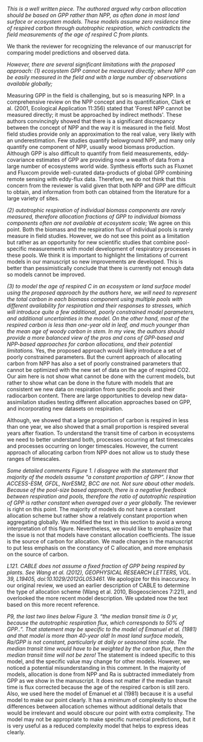 *This is a well written piece. The authored argued why carbon allocation should be based on GPP rather than NPP, as often done in most land surface or ecosystem models. These models assume zero residence time of respired carbon through autotrophic respiration, which contradicts the field measurements of the age of respired C from plants.*

We thank the reviewer for recognizing the relevance of our manuscript for comparing model predictions and observed data.

*However, there are several significant limitations with the proposed approach: (1) ecosystem GPP cannot be measured directly; where NPP can be easily measured in the field and with a large number of observations available globally;*

Measuring GPP in the field is challenging, but so is measuring NPP. In a comprehensive review on the NPP concept and its quantification, Clark et al. (2001, Ecological Application 11:356) stated that 'Forest NPP cannot be measured directly; it must be approached by indirect methods'.  These authors convincingly showed that there is a significant discrepancy between the concept of NPP and the way it is measured in the field. Most field studies provide only an approximation to the real value, very likely with an underestimation. Few studies quantify belowground NPP, and many only quantify one component of NPP, usually wood biomass production.
Although GPP is also difficult to quantify from field measurements, eddy-covariance estimates of GPP are providing now a wealth of data from a large number of ecosystems world wide. Synthesis efforts such as Fluxnet and Fluxcom provide well-curated data-products of global GPP combining remote sensing with eddy-flux data.
Therefore, we do not think that this concern from the reviewer is valid given that both NPP and GPP are difficult to obtain, and information from both can obtained from the literature for a large variety of sites.

*(2) autotrophic respiration of individual biomass components are rarely measured, therefore allocation fractions of GPP to individual biomass components often are not available at ecosystem scale;*
We agree on this point. Both the biomass and the respiration flux of individual pools is rarely measure in field studies. However, we do not see this point as a limitation but rather as an opportunity for new scientific studies that combine pool-specific measurements with model development of respiratory processes in these pools. We think it is important to highlight the limitations of current models in our manuscript so new improvements are developed. This is better than pessimistically conclude that there is currently not enough data so models cannot be improved.

*(3) to model the age of respired C in an ecosystem or land surface model using the proposed approach by the authors here, we will need to represent the total carbon in each biomass component using multiple pools with different availability for respiration and their responses to stresses, which will introduce quite a few additional, poorly constrained model parameters, and additional uncertainties in the model. On the other hand, most of the respired carbon is less than one-year old in leaf, and much younger than the mean age of woody carbon in stem. In my view, the authors should provide a more balanced view of the pros and cons of GPP-based and NPP-based approaches for carbon allocations, and their potential limitations.*
Yes, the proposed approach would likely introduce a set of poorly constrained parameters. But the current approach of allocating carbon from NPP has also a set of poorly constrained parameters that cannot be optimized with the new set of data on the age of respired CO2. Our aim here is not show what cannot be done with the current models, but rather to show what can be done in the future with models that are consistent we new data on respiration from specific pools and their radiocarbon content. There are large opportunities to develop new data-assimilation studies testing different allocation approaches based on GPP, and incorporating new datasets on respiration.

Although, we showed that a large proportion of carbon is respired in less than one year, we also showed that a small proportion is respired several years after fixation. To understand the transit time of carbon in ecosystems we need to better understand both, processes occurring at fast timescales and processes occurring on longer timescales. However, the current approach of allocating carbon from NPP does not allow us to study these ranges of timescales.

*Some detailed comments*
*Figure 1. I disagree with the statement that majority of the models assume “a constant proportion of GPP”. I know that ACCESS-ESM, GFDL, NorESM2, BCC are not. Not sure about other models. Because of the pool-size based approach, there is a negative feedback between respiration and pools, therefore the ratio of autotrophic respiration of GPP is rather constant when averaged over a year globally.*
The reviewer is right on this point. The majority of models do not have a constant allocation scheme but rather show a relatively constant proportion when aggregating globally. We modified the text in this section to avoid a wrong interpretation of this figure.
Nevertheless, we would like to emphasize that the issue is not that models have constant allocation coefficients. The issue is the source of carbon for allocation.
We made changes in the manuscript to put less emphasis on the constancy of C allocation, and more emphasis on the source of carbon.


*L121. CABLE does not assume a fixed fraction of GPP being respired by plants. See Wang et al. (2012), GEOPHYSICAL RESEARCH LETTERS, VOL. 39, L19405, doi:10.1029/2012GL053461.*
We apologize for this inaccuracy. In our original review, we used an earlier description of CABLE to determine the type of allocation scheme (Wang et al. 2010, Biogeosciences 7:221), and overlooked the more recent model description. We updated now the text based on this more recent reference.

*P9, the last two lines below Figure 3. “the median transit time is 0 yr, because the autotrophic respiration flux, which corresponds to 50% of GPP..”. That statement may be specific to the model of Emanuel et al. (1981)  and that model is more than 40-year old! In most land surface models, Ra/GPP is not constant, particularly at daily or seasonal time scale. The median transit time would have to be weighted by the carbon flux, then the median transit time will not be zero!*
The statement is indeed specific to this model, and the specific value may change for other models.
However, we noticed a potential misunderstanding in this comment. In the majority of models, allocation is done from NPP and Ra is subtracted immediately from GPP as we show in the manuscript. It does not matter if the median transit time is flux corrected because the age of the respired carbon is still zero.
Also, we used here the model of Emanuel et al  (1981) because it is a useful model to make our point clearly. It has a minimum of complexity to show the differences between allocation schemes without additional details that would be irrelevant and would obscure our point with extra complexity. The model may not be appropriate to make specific numerical predictions, but it is very useful as a reduced complexity model that helps to express ideas clearly.
